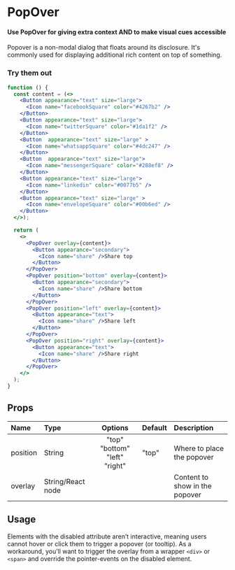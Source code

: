 # PopOver

#### Use PopOver for giving extra context AND to make visual cues accessible

Popover is a non-modal dialog that floats around its disclosure. It's
commonly used for displaying additional rich content on top of something.

### Try them out

```.jsx
function () {
  const content = (<>
    <Button appearance="text" size="large">
      <Icon name="facebookSquare" color="#4267b2" />
    </Button>
    <Button appearance="text" size="large">
      <Icon name="twitterSquare" color="#1da1f2" />
    </Button>
    <Button  appearance="text" size="large" >
      <Icon name="whatsappSquare" color="#4dc247" />
    </Button>
    <Button  appearance="text" size="large">
      <Icon name="messengerSquare" color="#288ef8" />
    </Button>
    <Button appearance="text" size="large">
      <Icon name="linkedin" color="#0077b5" />
    </Button>
    <Button appearance="text" size="large" >
      <Icon name="envelopeSquare" color="#00b6ed" />
    </Button>
  </>);

  return (
    <>
      <PopOver overlay={content}>
        <Button appearance="secondary">
          <Icon name="share" />Share top
        </Button>
      </PopOver>
      <PopOver position="bottom" overlay={content}>
        <Button appearance="secondary">
          <Icon name="share" />Share bottom
        </Button>
      </PopOver>
      <PopOver position="left" overlay={content}>
        <Button appearance="text">
          <Icon name="share" />Share left
        </Button>
      </PopOver>
      <PopOver position="right" overlay={content}>
        <Button appearance="text">
          <Icon name="share" />Share right
        </Button>
      </PopOver>
    </>
  );
}
```

## Props

| Name     | Type              |            Options            | Default | Description                    |
| :------- | :---------------- | :---------------------------: | :------ | :----------------------------- |
| position | String            | "top" "bottom" "left" "right" | "top"   | Where to place the popover     |
| overlay  | String/React node |                               |         | Content to show in the popover |

## Usage

Elements with the disabled attribute aren’t interactive, meaning users cannot
hover or click them to trigger a popover (or tooltip). As a workaround, you’ll
want to trigger the overlay from a wrapper `<div>` or `<span>` and override the
pointer-events on the disabled element.
